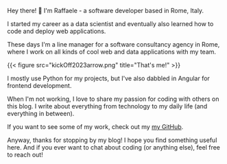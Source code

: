 Hey there! 👋 I'm Raffaele - a software developer based in Rome, Italy. 

I started my career as a data scientist and eventually also learned how to code and deploy web applications. 

These days I'm a line manager for a software consultancy agency in Rome, where I work on all kinds of cool web and data applications with my team. 

{{< figure src="kickOff2023arrow.png" title="That's me!" >}}

I mostly use Python for my projects, but I've also dabbled in Angular for frontend development.

When I'm not working, I love to share my passion for coding with others on this blog. I write about everything from technology to my daily life (and everything in between). 

If you want to see some of my work, check out my [my GitHub](https://github.com/raphael2692). 

Anyway, thanks for stopping by my blog! I hope you find something useful here. And if you ever want to chat about coding (or anything else), feel free to reach out!
